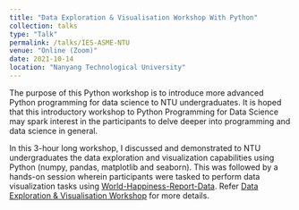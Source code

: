 ```yaml
---
title: "Data Exploration & Visualisation Workshop With Python"
collection: talks
type: "Talk"
permalink: /talks/IES-ASME-NTU
venue: "Online (Zoom)"
date: 2021-10-14
location: "Nanyang Technological University"
---
```

The purpose of this Python workshop is to introduce more advanced Python programming for data science to NTU undergraduates. It is hoped that this introductory workshop to Python Programming for Data Science may spark interest in the participants to delve deeper into programming and data science in general.

In this 3-hour long workshop, I discussed and demonstrated to NTU undergraduates the data exploration and visualization capabilities using Python (numpy, pandas, matplotlib and seaborn). This was followed by a hands-on session wherein participants were tasked to perform data visualization tasks using [World-Happiness-Report-Data](https://worldhappiness.report/ed/2021/). Refer [Data Exploration & Visualisation Workshop](https://hasanain-ali.github.io/files/IES_ASME_NTU_poster.jpg) for more details.
